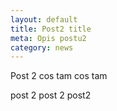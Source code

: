 ```yaml
---
layout: default
title: Post2 title
meta: Opis postu2
category: news
---
```


Post 2 cos tam cos tam

post 2 post 2 post2
